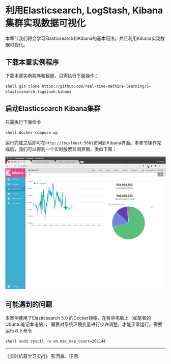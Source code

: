 
# 利用Elasticsearch, LogStash, Kibana集群实现数据可视化

本章节我们将会学习Elasticsearch和Kibana的基本用法，并且利用Kibana实现数
据可视化。

## 下载本章实例程序

下载本章实例程序和数据，只需执行下面操作：

``shell
git clone https://github.com/real-time-machine-learning/5-elasticsearch-logstash-kibana
``

## 启动Elasticsearch Kibana集群

只需执行下面命令

``shell
docker-compose up 
``

运行完成之后即可在`http://localhost:5601`访问到Kibana界面。本章节操作完
成后，我们可以得到一个实时股票监测界面，类似下图：

![完成监控面板界面](pic/dashboard.png)

## 可能遇到的问题

本案例使用了Elasticsearch 5.0 的Docker镜像，在有些电脑上（如笔者的
Ubuntu笔记本电脑）， 需要对系统环境变量进行少许调整，才能正常运行。需要
运行以下命令

``shell
sudo sysctl -w vm.max_map_count=262144 
``


--- 
《实时机器学习实战》 彭河森、汪涵